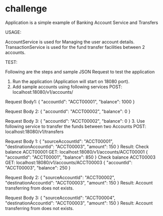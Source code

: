 # challenge

Application is a simple example of Banking Account Service and Transfers

USAGE:

AccountService is used for Managing the user account details.
TransactionService is used for the fund transfer facilities between 2 accounts. 

TEST:

Following are the steps and sample JSON Request to test the application

1. Run the application (Application will start on 18080 port).
2. Add sample accounts using following services
POST: localhost:18080/v1/accounts/

Request Body1: 
{
	"accountId": "ACCT00001",
	"balance": 1000
}

Request Body 2: 
{
	"accountId": "ACCT00002",
	"balance": 0
}

Request Body 3: 
{
	"accountId": "ACCT00002",
	"balance": 0
}
3. Use following service to transfer the funds between two Accounts
POST: localhost:18080/v1/transfers

Request Body 1: 
{
	"sourceAccountId": "ACCT00001",
	"destinationAccountId": "ACCT00003",
	"amount": 150
}
Result: 
Check balance ACCT00001
GET: localhost:18080/v1/accounts/ACCT00001
{
    "accountId": "ACCT00001",
    "balance": 850
}
Check balance ACCT00003
GET: localhost:18080/v1/accounts/ACCT00003
{
    "accountId": "ACCT00003",
    "balance": 250
}

Request Body 2:
{
	"sourceAccountId": "ACCT00002",
	"destinationAccountId": "ACCT00003",
	"amount": 150
}
Result:
Account transferring from does not exists.


Request Body 3: 
{
	"sourceAccountId": "ACCT00004",
	"destinationAccountId": "ACCT00003",
	"amount": 150
}
Result: 
Account transferring from does not exists.




